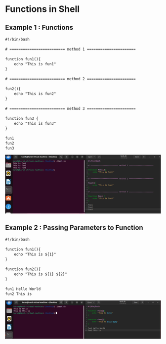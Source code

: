 
# Functions in Shell

## Example 1 : Functions
```
#!/bin/bash

# ========================= method 1 ======================

function fun1(){
    echo "This is fun1"
}

# ========================= method 2 ======================

fun2(){
    echo "This is fun2"
}

# ========================= method 3 ======================

function fun3 {
    echo "This is fun3"
}

fun1
fun2
fun3 
```
<img src="https://github.com/Harsh971/Shell-Scripts/blob/main/0%20-%20Concepts/8%20-%20Functions%20in%20Shell/image1.png">

## Example 2 : Passing Parameters to Function
```
#!/bin/bash

function fun1(){
    echo "This is ${1}"
}

function fun2(){
    echo "This is ${1} ${2}"
}

fun1 Hello World
fun2 This is

```
<img src="https://github.com/Harsh971/Shell-Scripts/blob/main/0%20-%20Concepts/8%20-%20Functions%20in%20Shell/image2.png">
